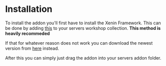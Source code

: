 # Installation
To install the addon you'll first have to install the Xenin Framework. This can be done by adding [this](https://steamcommunity.com/sharedfiles/filedetails/?id=1900562881) to your servers workshop collection. **This method is heavily recommeded**

If that for whatever reason does not work you can download the newest version from [here](https://gitlab.com/sleeppyy/xenin-framework/-/releases) instead.

After this you can simply just drag the addon into your servers addon folder.